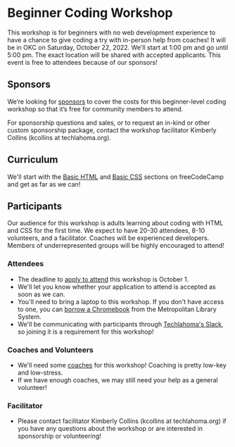 # Beginner Coding Workshop

This workshop is for beginners with no web development experience to have a chance to give coding a try with in-person help from coaches! It will be in OKC on Saturday, October 22, 2022. We'll start at 1:00 pm and go until 5:00 pm. The exact location will be shared with accepted applicants. This event is free to attendees because of our sponsors!

## Sponsors

We’re looking for [sponsors](https://docs.google.com/document/d/1l3QvZ0DInVqpiKFsdw4L3ZinT-J4m_wL6JDDRx0uv44/) to cover the costs for this beginner-level coding workshop so that it’s free for community members to attend.

For sponsorship questions and sales, or to request an in-kind or other custom sponsorship package, contact the workshop facilitator Kimberly Collins (kcollins at techlahoma.org).

## Curriculum
We'll start with the [Basic HTML](https://www.freecodecamp.org/learn/responsive-web-design/#basic-html-and-html5) and [Basic CSS](https://www.freecodecamp.org/learn/responsive-web-design/#basic-css) sections on freeCodeCamp and get as far as we can!

## Participants

Our audience for this workshop is adults learning about coding with HTML and CSS for the first time. We expect to have 20-30 attendees, 8-10 volunteers, and a facilitator. Coaches will be experienced developers. Members of underrepresented groups will be highly encouraged to attend!

### Attendees
* The deadline to [apply to attend](https://forms.gle/zwhcyCNG3WXxtbYo6) this workshop is October 1.
* We'll let you know whether your application to attend is accepted as soon as we can.
* You'll need to bring a laptop to this workshop. If you don't have access to one, you can [borrow a Chromebook](https://www.metrolibrary.org/discover/technology#computers) from the Metropolitan Library System.
* We'll be communicating with participants through [Techlahoma's Slack](https://fccokc.com/slack), so joining it is a requirement for this workshop!

### Coaches and Volunteers
* We'll need some [coaches](https://forms.gle/PPyB5aY3EwwHvdkm6) for this workshop! Coaching is pretty low-key and low-stress.
* If we have enough coaches, we may still need your help as a general volunteer!

### Facilitator
* Please contact facilitator Kimberly Collins (kcollins at techlahoma.org) if you have any questions about the workshop or are interested in sponsorship or volunteering!
